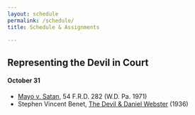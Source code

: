 ```yaml
---
layout: schedule 
permalink: /schedule/
title: Schedule & Assignments
  
---
```


## Representing the Devil in Court  

#### October 31

- [Mayo v. Satan](https://www.emfink.net/CivilProcedure/cases/Mosley), 54 F.R.D. 282 (W.D. Pa. 1971)
- Stephen Vincent Benet, [The Devil & Daniel Webster](https://www.emfink.net/CivilProcedure/readings/Devil&DanielWebster) (1936)
